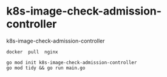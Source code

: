 # k8s-image-check-admission-controller
k8s-image-check-admission-controller


```shell
docker  pull  nginx
```


```shell
go mod init k8s-image-check-admission-controller
go mod tidy && go run main.go
```

